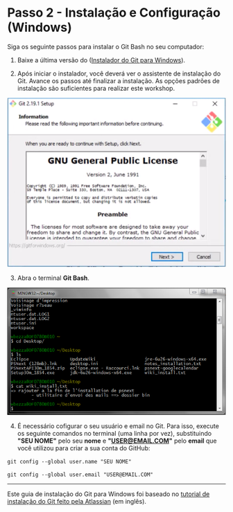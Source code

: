 # Passo 2 - Instalação e Configuração (Windows)

Siga os seguinte passos para instalar o Git Bash no seu computador:

1. Baixe a última versão do ([Instalador do Git para Windows](https://git-scm.com/download/win)).

2. Após iniciar o instalador, você deverá ver o assistente de instalação do Git. Avance os passos até finalizar a instalação. As opções padrões de instalação são suficientes para realizar este workshop.

![Imagem de exemplo da interface do instalador](/Assets/02/windows_install_window.png)

3. Abra o terminal **Git Bash**.

![Exemplo de janela do Git Bash](/Assets/02/windows_git_bash.png)

4. É necessário cofigurar o seu usuário e email no Git. Para isso, execute os seguinte comandos no terminal (uma linha por vez), substituindo **"SEU NOME"** pelo seu **nome** e **"USER@EMAIL.COM"** pelo **email** que você utilizou para criar a sua conta do GitHub:

```
git config --global user.name "SEU NOME"
```

```
git config --global user.email "USER@EMAIL.COM"
```

---

Este guia de instalação do Git para Windows foi baseado no [tutorial de instalação do Git feito pela Atlassian](https://www.atlassian.com/git/tutorials/install-git#windows) (em inglês).
